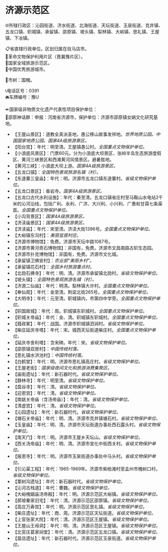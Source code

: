 # 济源示范区
🌐所辖行政区：沁园街道、济水街道、北海街道、天坛街道、玉泉街道、克井镇、五龙口镇、轵城镇、承留镇、邵原镇、坡头镇、梨林镇、大峪镇、思礼镇、王屋镇、下冶镇。  
  
📋省直辖行政单位。区划归属在驻马店市。  
🚩革命文物保护利用片区（晋冀豫片区）。  
🚩国家全域旅游示范区。  
🏅中国优秀旅游城市。  
  
🌳市树：国槐。  
  
📞电话区号：0391  
🚘车牌编号：豫U  
  
⏩国家级非物质文化遗产代表性项目保护单位：  
🔸邵原神话群：申报：河南省济源市，保护单位：济源市邵原镇女娲文化研究基地。  
  
* 【王屋山景区】：道教全真派圣地，愚公移山故事发祥地。*世界地质公园。中国国家地质公园。国家4A级旅游景区。*  
* 【阳台宫】：年代：明至清。王屋镇愚公村。*全国重点文物保护单位。*  
* 【小浪底风景区】：门票60元。分为小浪底大坝景区、张岭半岛生态旅游度假区、黄河三峡景区和西滩黄河风情景区。避暑胜地。  
* 【黄河三峡】：小浪底大坝上游。*国家4A级旅游景区。*  
* 【五龙口镇】：*全国特色景观旅游名镇（村）。*  
* 【东逯寨三皇庙】：年代：明。济源市五龙口镇东逯寨村。*省级文物保护单位。*
* 【五龙口景区】：香岩寺。*国家4A级旅游景区。*  
* 【五龙口古代水利设施】：年代：秦至清。五龙口镇省庄村至马鞍山水电站2千米的沁河沿线，包括广利、永利、广济、大兴利、小兴利、广惠和甘霖七条渠首。*全国重点文物保护单位。*  
* 【小沟背景区】：*国家4A级旅游景区。*  
* 【济渎庙景区】：*国家4A级旅游景区。*  
* 【济渎庙】：年代：宋至清。济渎大街1396号。*全国重点文物保护单位。*  
* 【大峪镇东沟村】：*美丽宜居村庄。*  
* 【济源市博物馆】：免费。济源市天坛中路1087号。  
* 【济源市黄河奇石博物馆】：非国有，免费。济源市文昌南路古轵生态园。  
* 【济源市扑克博物馆】：非国有，免费。济源市文化城。  
* 【承留镇卫佛安村】：*农业部“美丽乡村”。*  
* 【承留镇花石村】：*全国乡村旅游重点村。*  
* 【北勋石佛寺】：年代：明、清。济源市承留镇北勋村。*省级文物保护单位。*
* 【坡头镇】：*全国特色景观旅游名镇（村）。*  
* 【济源二仙庙】：年代：明清。梨林镇大许村。*全国重点文物保护单位。*  
* 【奉仙观】：年代：金至清。荆梁北街265号。*全国重点文物保护单位。*  
* 【大明寺】：年代：元至清。职城镇内，市第四中学旁。*全国重点文物保护单位。*  
* 【轵国故城】：年代：周。轵城镇东轵城村。*全国重点文物保护单位。*  
* 【轵城关帝庙】：年代：金、清。轵城镇东轵城村。*全国重点文物保护单位。*  
* 【聂政冢】：年代：战国。济源市轵城镇泗涧村。*省级文物保护单位。*
* 【柴庄延庆寺塔】：年代：宋。城西天坛街道柴庄村。*全国重点文物保护单位。*  
* 【延庆寺舍利塔】：含宋碑。年代：宋。*省级文物保护单位。* 
* 【邵原镇双房村】：*中国传统村落。*  
* 【思礼镇水洪池村】：*中国传统村落。*  
* 【白鹤堂】：年代：明。济源市思礼镇高庄村。*省级文物保护单位。*
* 【王屋老街】：*国家级夜间文化和旅游消费集聚区。*  
* 【庙街遗址】：年代：新石器时代。*省级文物保护单位。* 
* 【静林寺】：年代：明至清。*省级文物保护单位。* 
* 【盘谷寺】：年代：清。*省级文物保护单位。* 
* 【迎恩宫】：年代：清。*省级文物保护单位。* 
* 【南姚关帝庙（含汤帝庙）】：年代：清。*省级文物保护单位。* 
* 【清虚宫】：年代：清。*省级文物保护单位。* 
* 【沁园遗址】：年代：新石器时代。*省级文物保护单位。* 
* 【塘石关帝庙】：年代：明、清。济源市克井镇塘石村。*省级文物保护单位。*
* 【玉皇庙】：年代：明、清。济源市天坛街道办事处西石露头村。*省级文物保护单位。*
* 【南天门】：年代：明。济源市王屋乡天坛山。*省级文物保护单位。*
* 【西关汤帝庙】：年代：明、清。济源市宣化中街西关村。*省级文物保护单位。*
* 【报恩寺】：年代：明。济源市玉泉街道办事处中马头村。*省级文物保护单位。*
* 【引沁渠工程】：年代：1965-1969年。济源市紫柏滩村至孟州市槐树口村。*省级文物保护单位。*
* 【栗树沟遗址】：年代：新石器时代。*省级文物保护单位。* 
* 【沁河古栈道】：年代：曹魏。*省级文物保护单位。*   
* 【大峪槐姻庙汤帝殿】：年代：明。济源示范区大峪镇。*省级文物保护单位。* 
* 【郝坡秦家旧宅】：年代：清。济源示范区邵原镇。*省级文物保护单位。* 
* 【高庄万寿宫】：年代：明。济源示范区思礼镇。*省级文物保护单位。* 
* 【柴庄遗址】：年代：商、周。济源示范区天坛街道。*省级文物保护单位。* 
* 【上官张家大院】：年代：清。济源示范区王屋镇。*省级文物保护单位。* 
* 【王屋山王母洞】：年代：明、清。济源示范区王屋镇。*省级文物保护单位。* 
* 【北官庄葛家祠堂】：年代：清。济源示范区五龙口镇。*省级文物保护单位。* 
* 【苗店遗址】：年代：新石器时代。济源示范区玉泉街道。*省级文物保护单位。* 